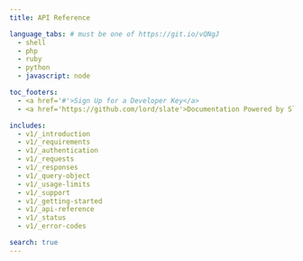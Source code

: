 ```yaml
---
title: API Reference

language_tabs: # must be one of https://git.io/vQNgJ
  - shell
  - php
  - ruby
  - python
  - javascript: node

toc_footers:
  - <a href='#'>Sign Up for a Developer Key</a>
  - <a href='https://github.com/lord/slate'>Documentation Powered by Slate</a>

includes:
  - v1/_introduction
  - v1/_requirements
  - v1/_authentication
  - v1/_requests
  - v1/_responses
  - v1/_query-object
  - v1/_usage-limits
  - v1/_support
  - v1/_getting-started
  - v1/_api-reference
  - v1/_status
  - v1/_error-codes

search: true
---
```


